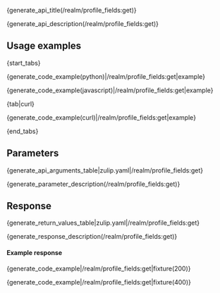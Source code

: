 {generate_api_title(/realm/profile_fields:get)}

{generate_api_description(/realm/profile_fields:get)}

## Usage examples

{start_tabs}

{generate_code_example(python)|/realm/profile_fields:get|example}

{generate_code_example(javascript)|/realm/profile_fields:get|example}

{tab|curl}

{generate_code_example(curl)|/realm/profile_fields:get|example}

{end_tabs}

## Parameters

{generate_api_arguments_table|zulip.yaml|/realm/profile_fields:get}

{generate_parameter_description(/realm/profile_fields:get)}

## Response

{generate_return_values_table|zulip.yaml|/realm/profile_fields:get}


{generate_response_description(/realm/profile_fields:get)}

#### Example response

{generate_code_example|/realm/profile_fields:get|fixture(200)}

{generate_code_example|/realm/profile_fields:get|fixture(400)}
